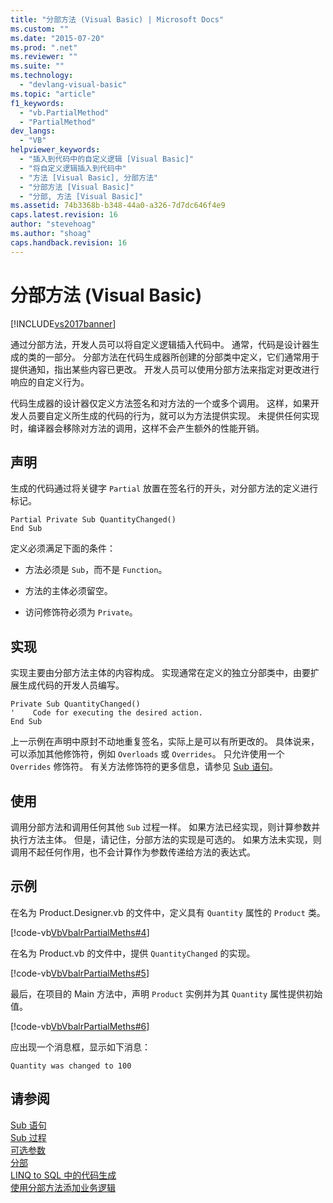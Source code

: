 ```yaml
---
title: "分部方法 (Visual Basic) | Microsoft Docs"
ms.custom: ""
ms.date: "2015-07-20"
ms.prod: ".net"
ms.reviewer: ""
ms.suite: ""
ms.technology: 
  - "devlang-visual-basic"
ms.topic: "article"
f1_keywords: 
  - "vb.PartialMethod"
  - "PartialMethod"
dev_langs: 
  - "VB"
helpviewer_keywords: 
  - "插入到代码中的自定义逻辑 [Visual Basic]"
  - "将自定义逻辑插入到代码中"
  - "方法 [Visual Basic], 分部方法"
  - "分部方法 [Visual Basic]"
  - "分部, 方法 [Visual Basic]"
ms.assetid: 74b3368b-b348-44a0-a326-7d7dc646f4e9
caps.latest.revision: 16
author: "stevehoag"
ms.author: "shoag"
caps.handback.revision: 16
---
```

# 分部方法 (Visual Basic)
[!INCLUDE[vs2017banner](../../../../visual-basic/includes/vs2017banner.md)]

通过分部方法，开发人员可以将自定义逻辑插入代码中。  通常，代码是设计器生成的类的一部分。  分部方法在代码生成器所创建的分部类中定义，它们通常用于提供通知，指出某些内容已更改。  开发人员可以使用分部方法来指定对更改进行响应的自定义行为。  
  
 代码生成器的设计器仅定义方法签名和对方法的一个或多个调用。  这样，如果开发人员要自定义所生成的代码的行为，就可以为方法提供实现。  未提供任何实现时，编译器会移除对方法的调用，这样不会产生额外的性能开销。  
  
## 声明  
 生成的代码通过将关键字 `Partial` 放置在签名行的开头，对分部方法的定义进行标记。  
  
```vb#  
Partial Private Sub QuantityChanged()  
End Sub  
```  
  
 定义必须满足下面的条件：  
  
-   方法必须是 `Sub`，而不是 `Function`。  
  
-   方法的主体必须留空。  
  
-   访问修饰符必须为 `Private`。  
  
## 实现  
 实现主要由分部方法主体的内容构成。  实现通常在定义的独立分部类中，由要扩展生成代码的开发人员编写。  
  
```vb#  
Private Sub QuantityChanged()  
'    Code for executing the desired action.  
End Sub  
```  
  
 上一示例在声明中原封不动地重复签名，实际上是可以有所更改的。  具体说来，可以添加其他修饰符，例如 `Overloads` 或 `Overrides`。  只允许使用一个 `Overrides` 修饰符。  有关方法修饰符的更多信息，请参见 [Sub 语句](../../../../visual-basic/language-reference/statements/sub-statement.md)。  
  
## 使用  
 调用分部方法和调用任何其他 `Sub` 过程一样。  如果方法已经实现，则计算参数并执行方法主体。  但是，请记住，分部方法的实现是可选的。  如果方法未实现，则调用不起任何作用，也不会计算作为参数传递给方法的表达式。  
  
## 示例  
 在名为 Product.Designer.vb 的文件中，定义具有 `Quantity` 属性的 `Product` 类。  
  
 [!code-vb[VbVbalrPartialMeths#4](./codesnippet/VisualBasic/partial-methods_1.vb)]  
  
 在名为 Product.vb 的文件中，提供 `QuantityChanged` 的实现。  
  
 [!code-vb[VbVbalrPartialMeths#5](./codesnippet/VisualBasic/partial-methods_2.vb)]  
  
 最后，在项目的 Main 方法中，声明 `Product` 实例并为其 `Quantity` 属性提供初始值。  
  
 [!code-vb[VbVbalrPartialMeths#6](./codesnippet/VisualBasic/partial-methods_3.vb)]  
  
 应出现一个消息框，显示如下消息：  
  
 `Quantity was changed to 100`  
  
## 请参阅  
 [Sub 语句](../../../../visual-basic/language-reference/statements/sub-statement.md)   
 [Sub 过程](../../../../visual-basic/programming-guide/language-features/procedures/sub-procedures.md)   
 [可选参数](../../../../visual-basic/programming-guide/language-features/procedures/optional-parameters.md)   
 [分部](../../../../visual-basic/language-reference/modifiers/partial.md)   
 [LINQ to SQL 中的代码生成](../Topic/Code%20Generation%20in%20LINQ%20to%20SQL.md)   
 [使用分部方法添加业务逻辑](../Topic/Adding%20Business%20Logic%20By%20Using%20Partial%20Methods.md)
